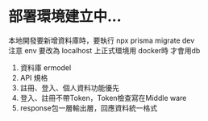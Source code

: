 # 部署環境建立中...

本地開發要新增資料庫時，要執行 npx prisma migrate dev  
注意 env 要改為 localhost 上正式環境用 docker時 才會用db

1. 資料庫 ermodel
2. API 規格
3. 註冊、登入、個人資料功能優先
4. 登入、註冊不帶Token，Token檢查寫在Middle ware
5. response包一層輸出層，回應資料統一格式
